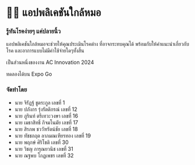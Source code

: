 # 🧑‍⚕️ แอปพลิเคชันใกล้หมอ

### รู้ทันโรคง่ายๆ แค่ปลายนิ้ว

แอปพลิเคชันใกล้หมอจะช่วยให้คุณประเมินโรคต่าง ที่อาจกระทบคุณได้ พร้อมกับให้คำแนะนำเกี่ยวกับโรค และอาการแบบไม่มีค่าใช้จ่ายใดๆทั้งสิ้น

เป็นส่วนหนึ่งของงาน AC Innovation 2024

ทดลองได้บน Expo Go

### จัดทำโดย

- นาย จิรัฏฐ์ ชูตระกูล เลขที่ 1
- นาย ปภังกร รุ่งรัตติกรณ์ เลขที่ 12
- นาย ภูรินท์ ตรีเทวะวงษา เลขที่ 16
- นาย เมธาสิทธิ์ กิจมโนมัย เลขที่ 17
- นาย สิรภพ ชววัฑรัตน์ชัย เลขที่ 18
- นาย ทัชชกฤต ลาภมณเฑียรทอง เลขที่ 19
- นาย พฤกษ์ ศิริโชติ เลขที่ 30
- นาย วิชญ การุณยวนิช เลขที่ 31
- นาย ณฐพบ โกฏเพชร เลขที่ 32
